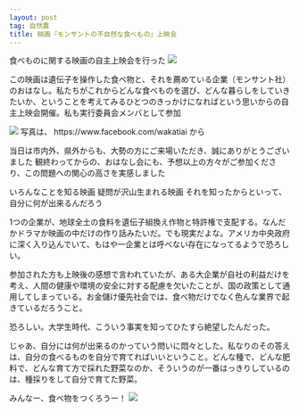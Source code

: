 ```yaml
---
layout: post
tag: 自然農
title: 映画『モンサントの不自然な食べもの』上映会
---
```



食べものに関する映画の自主上映会を行った
<img src="http://farm3.staticflickr.com/2808/9639178809_9eb2c5820a.jpg">


この映画は遺伝子を操作した食べ物と、それを薦めている企業（モンサント社）のおはなし。私たちがこれからどんな食べものを選び、どんな暮らしをしていきたいか、ということを考えてみるひとつのきっかけになればという思いからの自主上映会開催。私も実行委員会メンバとして参加


<img src="http://farm6.staticflickr.com/5469/9642606434_36d9361008.jpg">
写真は、 https://www.facebook.com/wakatiai から


当日は市内外、県外からも、大勢の方にご来場いただき、誠にありがとうございました
観終わってからの、おはなし会にも、予想以上の方々がご参加くださり、この問題への関心の高さを実感しました


いろんなことを知る映画
疑問が沢山生まれる映画
それを知ったからといって、自分に何が出来るんだろう


1つの企業が、地球全土の食料を遺伝子組換え作物と特許権で支配する。なんだかドラマか映画の中だけの作り話みたいだ。でも現実だよな。アメリカ中央政府に深く入り込んでいて、もはや一企業とは呼べない存在になってるようで恐ろしい。


参加された方も上映後の感想で言われていたが、ある大企業が自社の利益だけを考え、人間の健康や環境の安全に対する配慮を欠いたことが、国の政策として通用してしまっている。お金儲け優先社会では、食べ物だけでなく色んな業界で起きているだろうこと。


恐ろしい。大学生時代、こういう事実を知ってひたすら絶望したんだった。


じゃあ、自分には何が出来るのかっていう問いに悶々とした。私なりのその答えは、自分の食べるものを自分で育てればいいということ。どんな種で、どんな肥料で、どんな育て方で採れた野菜なのか、そういうのが一番はっきりしているのは、種採りをして自分で育てた野菜。


みんなー、食べ物をつくろうー！
<img src="http://farm4.staticflickr.com/3777/9577520268_c0c7e03b97.jpg">

　
